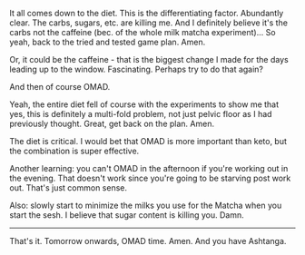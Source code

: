 It all comes down to the diet. This is the differentiating factor. Abundantly clear. The carbs, sugars, etc. are killing me. And I definitely believe it's the carbs not the caffeine (bec. of the whole milk matcha experiment)... So yeah, back to the tried and tested game plan. Amen.

Or, it could be the caffeine - that is the biggest change I made for the days leading up to the window. Fascinating. Perhaps try to do that again?

And then of course OMAD.

Yeah, the entire diet fell of course with the experiments to show me that yes, this is definitely a multi-fold problem, not just pelvic floor as I had previously thought. Great, get back on the plan. Amen.

The diet is critical. I would bet that OMAD is more important than keto, but the combination is super effective.

Another learning: you can't OMAD in the afternoon if you're working out in the evening. That doesn't work since you're going to be starving post work out. That's just common sense.

Also: slowly start to minimize the milks you use for the Matcha when you start the sesh. I believe that sugar content is killing you. Damn.

---

That's it. Tomorrow onwards, OMAD time. Amen. And you have Ashtanga.


